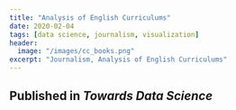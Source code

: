 ```yaml
---
title: "Analysis of English Curriculums"
date: 2020-02-04
tags: [data science, journalism, visualization]
header:
  image: "/images/cc_books.png"
excerpt: "Journalism, Analysis of English Curriculums"
---
```

## Published in _Towards Data Science_  
